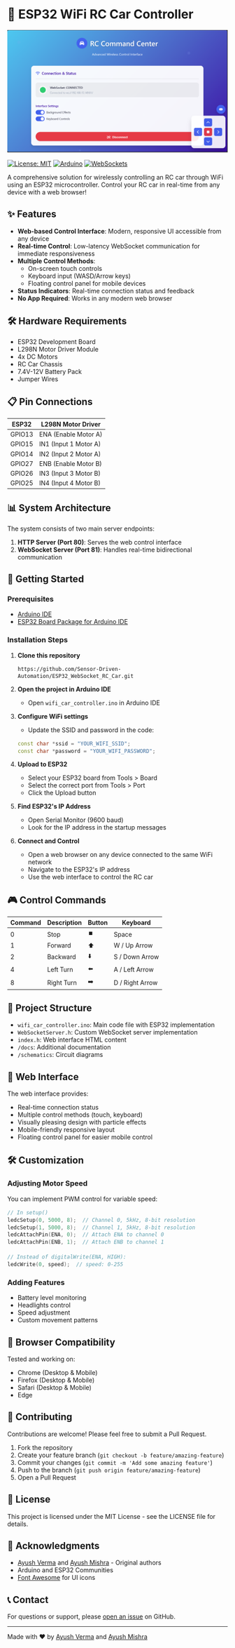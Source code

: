 # 🚗 ESP32 WiFi RC Car Controller

![Dashboard](https://raw.githubusercontent.com/ayushommishra/ESP32_WebSocket_RC_Car/main/Dashboard.png)

[![License: MIT](https://img.shields.io/badge/License-MIT-blue.svg)](https://opensource.org/licenses/MIT)
[![Arduino](https://img.shields.io/badge/Arduino-ESP32-green.svg)](https://www.arduino.cc/)
[![WebSockets](https://img.shields.io/badge/Interface-WebSockets-orange.svg)](https://developer.mozilla.org/en-US/docs/Web/API/WebSockets_API)

A comprehensive solution for wirelessly controlling an RC car through WiFi using an ESP32 microcontroller. Control your RC car in real-time from any device with a web browser!

## ✨ Features

- **Web-based Control Interface**: Modern, responsive UI accessible from any device
- **Real-time Control**: Low-latency WebSocket communication for immediate responsiveness
- **Multiple Control Methods**:
  - On-screen touch controls
  - Keyboard input (WASD/Arrow keys)
  - Floating control panel for mobile devices
- **Status Indicators**: Real-time connection status and feedback
- **No App Required**: Works in any modern web browser

## 🛠️ Hardware Requirements

- ESP32 Development Board
- L298N Motor Driver Module
- 4x DC Motors
- RC Car Chassis
- 7.4V-12V Battery Pack
- Jumper Wires

## 📋 Pin Connections

| ESP32  | L298N Motor Driver    |
| ------ | --------------------- |
| GPIO13 | ENA (Enable Motor A)  |
| GPIO15 | IN1 (Input 1 Motor A) |
| GPIO14 | IN2 (Input 2 Motor A) |
| GPIO27 | ENB (Enable Motor B)  |
| GPIO26 | IN3 (Input 3 Motor B) |
| GPIO25 | IN4 (Input 4 Motor B) |

## 📊 System Architecture

The system consists of two main server endpoints:

1. **HTTP Server (Port 80)**: Serves the web control interface
2. **WebSocket Server (Port 81)**: Handles real-time bidirectional communication

## 🚀 Getting Started

### Prerequisites

- [Arduino IDE](https://www.arduino.cc/en/software)
- [ESP32 Board Package for Arduino IDE](https://github.com/espressif/arduino-esp32)

### Installation Steps

1. **Clone this repository**

   ```
   https://github.com/Sensor-Driven-Automation/ESP32_WebSocket_RC_Car.git
   ```

2. **Open the project in Arduino IDE**

   - Open `wifi_car_controller.ino` in Arduino IDE

3. **Configure WiFi settings**

   - Update the SSID and password in the code:

   ```cpp
   const char *ssid = "YOUR_WIFI_SSID";
   const char *password = "YOUR_WIFI_PASSWORD";
   ```

4. **Upload to ESP32**

   - Select your ESP32 board from Tools > Board
   - Select the correct port from Tools > Port
   - Click the Upload button

5. **Find ESP32's IP Address**

   - Open Serial Monitor (9600 baud)
   - Look for the IP address in the startup messages

6. **Connect and Control**
   - Open a web browser on any device connected to the same WiFi network
   - Navigate to the ESP32's IP address
   - Use the web interface to control the RC car

## 🎮 Control Commands

| Command | Description | Button | Keyboard        |
| ------- | ----------- | ------ | --------------- |
| 0       | Stop        | ⏹️     | Space           |
| 1       | Forward     | ⬆️     | W / Up Arrow    |
| 2       | Backward    | ⬇️     | S / Down Arrow  |
| 4       | Left Turn   | ⬅️     | A / Left Arrow  |
| 8       | Right Turn  | ➡️     | D / Right Arrow |

## 🧩 Project Structure

- `wifi_car_controller.ino`: Main code file with ESP32 implementation
- `WebSocketServer.h`: Custom WebSocket server implementation
- `index.h`: Web interface HTML content
- `/docs`: Additional documentation
- `/schematics`: Circuit diagrams

## 🌟 Web Interface

The web interface provides:

- Real-time connection status
- Multiple control methods (touch, keyboard)
- Visually pleasing design with particle effects
- Mobile-friendly responsive layout
- Floating control panel for easier mobile control

## 🛠️ Customization

### Adjusting Motor Speed

You can implement PWM control for variable speed:

```cpp
// In setup()
ledcSetup(0, 5000, 8);  // Channel 0, 5kHz, 8-bit resolution
ledcSetup(1, 5000, 8);  // Channel 1, 5kHz, 8-bit resolution
ledcAttachPin(ENA, 0);  // Attach ENA to channel 0
ledcAttachPin(ENB, 1);  // Attach ENB to channel 1

// Instead of digitalWrite(ENA, HIGH):
ledcWrite(0, speed);  // speed: 0-255
```

### Adding Features

- Battery level monitoring
- Headlights control
- Speed adjustment
- Custom movement patterns

## 📱 Browser Compatibility

Tested and working on:

- Chrome (Desktop & Mobile)
- Firefox (Desktop & Mobile)
- Safari (Desktop & Mobile)
- Edge

## 👥 Contributing

Contributions are welcome! Please feel free to submit a Pull Request.

1. Fork the repository
2. Create your feature branch (`git checkout -b feature/amazing-feature`)
3. Commit your changes (`git commit -m 'Add some amazing feature'`)
4. Push to the branch (`git push origin feature/amazing-feature`)
5. Open a Pull Request

## 📜 License

This project is licensed under the MIT License - see the LICENSE file for details.

## 🙏 Acknowledgments

- [Ayush Verma](https://github.com/ayushverma17) and [Ayush Mishra](https://github.com/ayushommishra) - Original authors
- Arduino and ESP32 Communities
- [Font Awesome](https://fontawesome.com/) for UI icons

## 📞 Contact

For questions or support, please [open an issue](https://github.com/ayushommishra/esp32-wifi-rc-car/issues) on GitHub.

---

Made with ❤️ by [Ayush Verma](https://github.com/ayushverma17) and [Ayush Mishra](https://github.com/ayushommishra)
